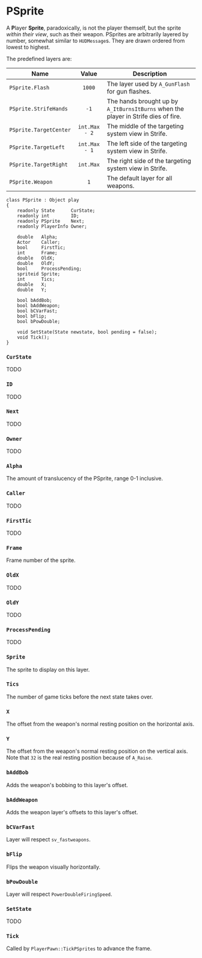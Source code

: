 # PSprite

A **P**layer **Sprite**, paradoxically, is not the player themself, but the
sprite *within their view*, such as their weapon. PSprites are arbitrarily
layered by number, somewhat similar to `HUDMessage`s. They are drawn ordered
from lowest to highest.

The predefined layers are:

| Name                   | Value         | Description                                                                        |
| ----                   | :---:         | -----------                                                                        |
| `PSprite.Flash`        | `1000`        | The layer used by `A_GunFlash` for gun flashes.                                    |
| `PSprite.StrifeHands`  | `-1`          | The hands brought up by `A_ItBurnsItBurns` when the player in Strife dies of fire. |
| `PSprite.TargetCenter` | `int.Max - 2` | The middle of the targeting system view in Strife.                                 |
| `PSprite.TargetLeft`   | `int.Max - 1` | The left side of the targeting system view in Strife.                              |
| `PSprite.TargetRight`  | `int.Max`     | The right side of the targeting system view in Strife.                             |
| `PSprite.Weapon`       | `1`           | The default layer for all weapons.                                                 |

```
class PSprite : Object play
{
	readonly State      CurState;
	readonly int        ID;
	readonly PSprite    Next;
	readonly PlayerInfo Owner;

	double   Alpha;
	Actor    Caller;
	bool     FirstTic;
	int      Frame;
	double   OldX;
	double   OldY;
	bool     ProcessPending;
	spriteid Sprite;
	int      Tics;
	double   X;
	double   Y;

	bool bAddBob;
	bool bAddWeapon;
	bool bCVarFast;
	bool bFlip;
	bool bPowDouble;

	void SetState(State newstate, bool pending = false);
	void Tick();
}
```

### `CurState`

TODO

### `ID`

TODO

### `Next`

TODO

### `Owner`

TODO

### `Alpha`

The amount of translucency of the PSprite, range 0-1 inclusive.

### `Caller`

TODO

### `FirstTic`

TODO

### `Frame`

Frame number of the sprite.

### `OldX`

TODO

### `OldY`

TODO

### `ProcessPending`

TODO

### `Sprite`

The sprite to display on this layer.

### `Tics`

The number of game ticks before the next state takes over.

### `X`

The offset from the weapon's normal resting position on the horizontal axis.

### `Y`

The offset from the weapon's normal resting position on the vertical axis. Note
that `32` is the real resting position because of `A_Raise`.

### `bAddBob`

Adds the weapon's bobbing to this layer's offset.

### `bAddWeapon`

Adds the weapon layer's offsets to this layer's offset.

### `bCVarFast`

Layer will respect `sv_fastweapons`.

### `bFlip`

Flips the weapon visually horizontally.

### `bPowDouble`

Layer will respect `PowerDoubleFiringSpeed`.

### `SetState`

TODO

### `Tick`

Called by `PlayerPawn::TickPSprites` to advance the frame.

<!-- EOF -->
